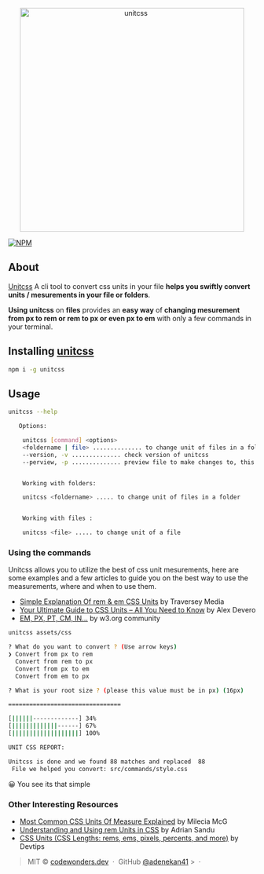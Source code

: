 <p align="center">
	<a href="https://i.ibb.co/mD4CQGx/Group-4.png">
		<img src="https://i.ibb.co/mD4CQGx/Group-4.png" width="456" alt="unitcss">
	</a>
</p>

[![NPM](https://nodei.co/npm/unitcss.png)](https://nodei.co/npm/unitcss/)

## About

[Unitcss](https://github.com/adenekan41/unitcss) A cli tool to convert css units in your file **helps you swiftly convert units / mesurements in your file or folders**.

**Using unitcss** on **files** provides an **easy way** of **changing mesurement from px to rem or rem to px or even px to em** with only a few commands in your terminal.

## Installing [unitcss](https://github.com/adenekan41/unitcss)

```bash
npm i -g unitcss
```

## Usage

```bash
unitcss --help

   Options:

    unitcss [command] <options>
    <foldername | file> .............. to change unit of files in a folder or in a file its self
    --version, -v .............. check version of unitcss
    --perview, -p .............. preview file to make changes to, this shows you how many px, rem, em... occured in your file


    Working with folders:

    unitcss <foldername> ..... to change unit of files in a folder


    Working with files :

    unitcss <file> ..... to change unit of a file

```

### Using the commands

Unitcss allows you to utilize the best of css unit mesurements, here are some examples and a few articles to guide you on the best way to use the measurements, where and when to use them.

- [Simple Explanation Of rem & em CSS Units](https://www.youtube.com/watch?v=H4UtKu11yXg) by Traversey Media
- [Your Ultimate Guide to CSS Units – All You Need to Know](https://blog.alexdevero.com/css-units-ultimate-guide/) by Alex Devero
- [EM, PX, PT, CM, IN…](https://www.w3.org/Style/Examples/007/units.en.html) by w3.org community

```bash
unitcss assets/css

? What do you want to convert ? (Use arrow keys)
❯ Convert from px to rem
  Convert from rem to px
  Convert from px to em
  Convert from em to px

? What is your root size ? (please this value must be in px) (16px)

================================

[||||||-------------] 34%
[|||||||||||||------] 67%
[|||||||||||||||||||] 100%

UNIT CSS REPORT:

Unitcss is done and we found 88 matches and replaced  88
 File we helped you convert: src/commands/style.css


```

😀 You see its that simple

### Other Interesting Resources

- [Most Common CSS Units Of Measure Explained](https://dev.to/flippedcoding/most-common-css-units-of-measure-explained-2kee) by Milecia McG
- [Understanding and Using rem Units in CSS](https://www.sitepoint.com/understanding-and-using-rem-units-in-css/) by Adrian Sandu
- [CSS Units (CSS Lengths: rems, ems, pixels, percents, and more)](https://www.youtube.com/watch?v=qrduUUdxBSY) by Devtips

> MIT © [codewonders.dev](https://codewonders.dev) &nbsp;&middot;&nbsp; GitHub
> [@adenekan41](https://github.com/adenekan41) >
> &nbsp;&middot;&nbsp;
